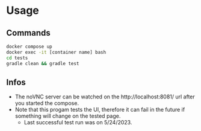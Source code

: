# Usage
## Commands
```bash
docker compose up
docker exec -it [container name] bash
cd tests
gradle clean && gradle test
```
## Infos
- The noVNC server can be watched on the http://localhost:8081/ url after you started the compose.
- Note that this progam tests the UI, therefore it can fail in the future if something will change on the tested page.
    - Last successful test run was on 5/24/2023.
